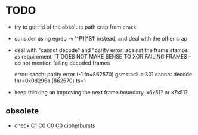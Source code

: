 # TODO

- try to get rid of the absolute path crap from `crack`
- consider using egrep -v '^P1|^S1' instead, and deal with the other crap
- deal with "cannot decode" and "parity error: against the frame stamps as requirement.  IT DOES NOT MAKE SENSE TO XOR FAILING FRAMES - do not mention failing decoded frames

	error: sacch: parity error (-1 fn=862570)
	gsmstack.c:301 cannot decode fnr=0x0d296a (862570) ts=1

- keep thinking on improving the next frame boundary, x6x51? or x7x51?

## obsolete

- check C1 C0 C0 C0 cipherbursts

